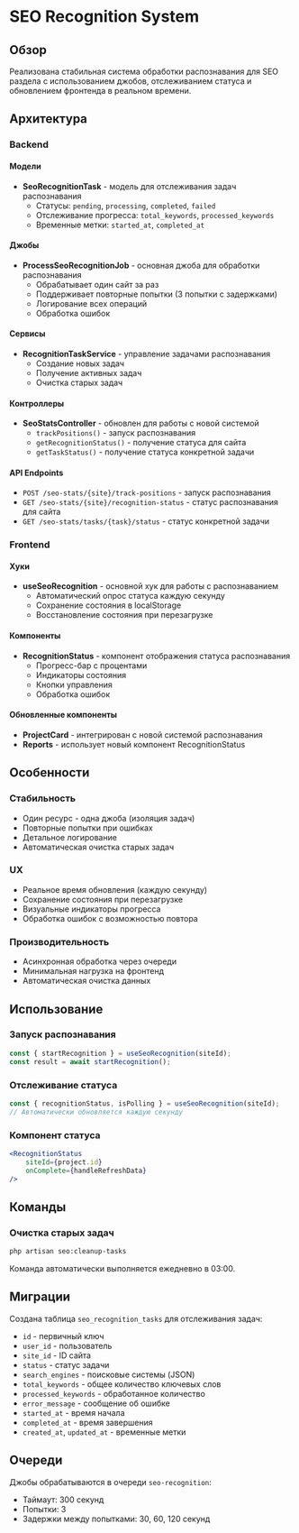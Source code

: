 # SEO Recognition System

## Обзор

Реализована стабильная система обработки распознавания для SEO раздела с использованием джобов, отслеживанием статуса и обновлением фронтенда в реальном времени.

## Архитектура

### Backend

#### Модели
- **SeoRecognitionTask** - модель для отслеживания задач распознавания
  - Статусы: `pending`, `processing`, `completed`, `failed`
  - Отслеживание прогресса: `total_keywords`, `processed_keywords`
  - Временные метки: `started_at`, `completed_at`

#### Джобы
- **ProcessSeoRecognitionJob** - основная джоба для обработки распознавания
  - Обрабатывает один сайт за раз
  - Поддерживает повторные попытки (3 попытки с задержками)
  - Логирование всех операций
  - Обработка ошибок

#### Сервисы
- **RecognitionTaskService** - управление задачами распознавания
  - Создание новых задач
  - Получение активных задач
  - Очистка старых задач

#### Контроллеры
- **SeoStatsController** - обновлен для работы с новой системой
  - `trackPositions()` - запуск распознавания
  - `getRecognitionStatus()` - получение статуса для сайта
  - `getTaskStatus()` - получение статуса конкретной задачи

#### API Endpoints
- `POST /seo-stats/{site}/track-positions` - запуск распознавания
- `GET /seo-stats/{site}/recognition-status` - статус распознавания для сайта
- `GET /seo-stats/tasks/{task}/status` - статус конкретной задачи

### Frontend

#### Хуки
- **useSeoRecognition** - основной хук для работы с распознаванием
  - Автоматический опрос статуса каждую секунду
  - Сохранение состояния в localStorage
  - Восстановление состояния при перезагрузке

#### Компоненты
- **RecognitionStatus** - компонент отображения статуса распознавания
  - Прогресс-бар с процентами
  - Индикаторы состояния
  - Кнопки управления
  - Обработка ошибок

#### Обновленные компоненты
- **ProjectCard** - интегрирован с новой системой распознавания
- **Reports** - использует новый компонент RecognitionStatus

## Особенности

### Стабильность
- Один ресурс - одна джоба (изоляция задач)
- Повторные попытки при ошибках
- Детальное логирование
- Автоматическая очистка старых задач

### UX
- Реальное время обновления (каждую секунду)
- Сохранение состояния при перезагрузке
- Визуальные индикаторы прогресса
- Обработка ошибок с возможностью повтора

### Производительность
- Асинхронная обработка через очереди
- Минимальная нагрузка на фронтенд
- Автоматическая очистка данных

## Использование

### Запуск распознавания
```javascript
const { startRecognition } = useSeoRecognition(siteId);
const result = await startRecognition();
```

### Отслеживание статуса
```javascript
const { recognitionStatus, isPolling } = useSeoRecognition(siteId);
// Автоматически обновляется каждую секунду
```

### Компонент статуса
```jsx
<RecognitionStatus 
    siteId={project.id} 
    onComplete={handleRefreshData}
/>
```

## Команды

### Очистка старых задач
```bash
php artisan seo:cleanup-tasks
```

Команда автоматически выполняется ежедневно в 03:00.

## Миграции

Создана таблица `seo_recognition_tasks` для отслеживания задач:
- `id` - первичный ключ
- `user_id` - пользователь
- `site_id` - ID сайта
- `status` - статус задачи
- `search_engines` - поисковые системы (JSON)
- `total_keywords` - общее количество ключевых слов
- `processed_keywords` - обработанное количество
- `error_message` - сообщение об ошибке
- `started_at` - время начала
- `completed_at` - время завершения
- `created_at`, `updated_at` - временные метки

## Очереди

Джобы обрабатываются в очереди `seo-recognition`:
- Таймаут: 300 секунд
- Попытки: 3
- Задержки между попытками: 30, 60, 120 секунд
